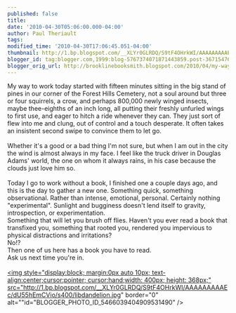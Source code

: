 ```yaml
---
published: false
title: 
date: '2010-04-30T05:06:00.000-04:00'
author: Paul Theriault
tags: 
modified_time: '2010-04-30T17:06:45.051-04:00'
thumbnail: http://1.bp.blogspot.com/__XLYr0GLRDQ/S9tF4OHrkWI/AAAAAAAAAEc/dU55hEmCVio/s72-c/libdandelion.jpg
blogger_id: tag:blogger.com,1999:blog-5767374071871443859.post-3671547676363802229
blogger_orig_url: http://brooklinebooksmith.blogspot.com/2010/04/my-way-to-work-today-started-with.html
---
```


My way to work today started with fifteen minutes sitting in the big stand of pines in our corner of the Forest Hills Cemetery, not a soul around but three or four squirrels, a crow, and perhaps 800,000 newly winged insects, maybe thee-eighths of an inch long, all putting their freshly unfurled wings to first use, and eager to hitch a ride whenever they can. They just sort of flew into me and clung, out of control and a touch desperate. It often takes an insistent second swipe to convince them to let go.<br /><br />Whether it's a good or a bad thing I'm not sure, but when I am out in the city the wind is almost always in my face. I feel like the truck driver in Douglas Adams' world, the one on whom it always rains, in his case because the clouds just love him so. <br /><br />Today I go to work without a book, I finished one a couple days ago, and this is the day to gather a new one. Something quick, something observational. Rather than intense, emotional, personal. Certainly nothing "experimental". Sunlight and bugginess doesn't lend itself to gravity, introspection, or experimentation.<br />Something that will let you brush off flies. Haven't you ever read a book that transfixed you, something that rooted you, rendered you impervious to physical distractions and irritations? <br />No!? <br />Then one of us here has a book you have to read.<br />Ask us next time you're in.<br /><br /><a href="http://1.bp.blogspot.com/__XLYr0GLRDQ/S9tF4OHrkWI/AAAAAAAAAEc/dU55hEmCVio/s1600/libdandelion.jpg"><img style="display:block; margin:0px auto 10px; text-align:center;cursor:pointer; cursor:hand;width: 400px; height: 368px;" src="http://1.bp.blogspot.com/__XLYr0GLRDQ/S9tF4OHrkWI/AAAAAAAAAEc/dU55hEmCVio/s400/libdandelion.jpg" border="0" alt=""id="BLOGGER_PHOTO_ID_5466039404909531490" /></a>
